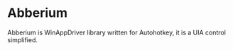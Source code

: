 # Abberium
Abberium is WinAppDriver library written for Autohotkey, it is a UIA control simplified.
